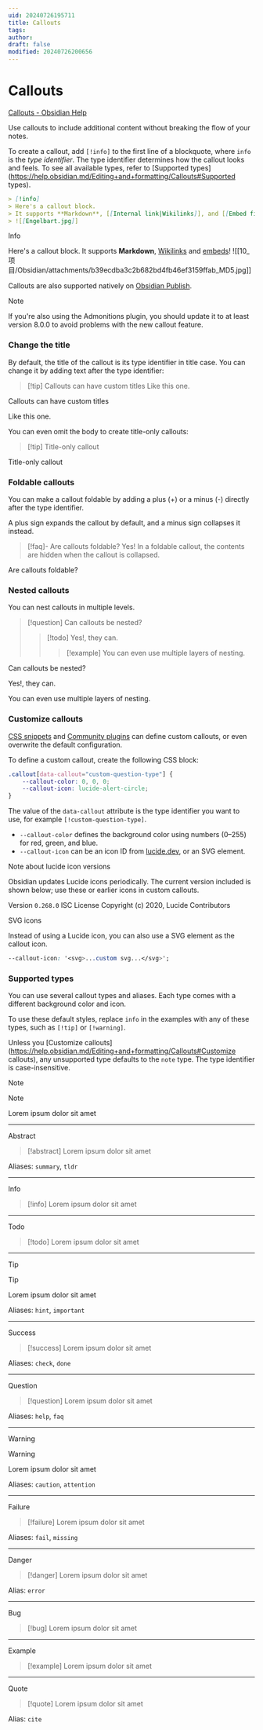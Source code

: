 ```yaml
---
uid: 20240726195711
title: Callouts
tags: 
author: 
draft: false
modified: 20240726200656
---
```


# Callouts

[Callouts - Obsidian Help](https://help.obsidian.md/Editing+and+formatting/Callouts)

Use callouts to include additional content without breaking the flow of your notes.

To create a callout, add `[!info]` to the first line of a blockquote, where `info` is the _type identifier_. The type identifier determines how the callout looks and feels. To see all available types, refer to [Supported types](<https://help.obsidian.md/Editing+and+formatting/Callouts#Supported> types).

```markdown
> [!info]
> Here's a callout block.
> It supports **Markdown**, [[Internal link|Wikilinks]], and [[Embed files|embeds]]!
> ![[Engelbart.jpg]]
```

Info

Here's a callout block.
It supports **Markdown**, [Wikilinks](https://help.obsidian.md/Linking+notes+and+files/Internal+links) and [embeds](https://help.obsidian.md/Linking+notes+and+files/Embed+files)!
![[10_项目/Obsidian/attachments/b39ecdba3c2b682bd4fb46ef3159ffab_MD5.jpg]]

Callouts are also supported natively on [Obsidian Publish](https://help.obsidian.md/Obsidian+Publish/Introduction+to+Obsidian+Publish).

Note

If you're also using the Admonitions plugin, you should update it to at least version 8.0.0 to avoid problems with the new callout feature.

### Change the title

By default, the title of the callout is its type identifier in title case. You can change it by adding text after the type identifier:

> [!tip] Callouts can have custom titles
> Like this one.

Callouts can have custom titles

Like this one.

You can even omit the body to create title-only callouts:

> [!tip] Title-only callout

Title-only callout

### Foldable callouts

You can make a callout foldable by adding a plus (+) or a minus (-) directly after the type identifier.

A plus sign expands the callout by default, and a minus sign collapses it instead.

> [!faq]- Are callouts foldable?
> Yes! In a foldable callout, the contents are hidden when the callout is collapsed.

Are callouts foldable?

### Nested callouts

You can nest callouts in multiple levels.

> [!question] Can callouts be nested?
>
> > [!todo] Yes!, they can.
> >
> > > [!example] You can even use multiple layers of nesting.

Can callouts be nested?

Yes!, they can.

You can even use multiple layers of nesting.

### Customize callouts

[CSS snippets](https://help.obsidian.md/Extending+Obsidian/CSS+snippets) and [Community plugins](https://help.obsidian.md/Extending+Obsidian/Community+plugins) can define custom callouts, or even overwrite the default configuration.

To define a custom callout, create the following CSS block:

```css
.callout[data-callout="custom-question-type"] {
    --callout-color: 0, 0, 0;
    --callout-icon: lucide-alert-circle;
}
```

The value of the `data-callout` attribute is the type identifier you want to use, for example `[!custom-question-type]`.

- `--callout-color` defines the background color using numbers (0–255) for red, green, and blue.
- `--callout-icon` can be an icon ID from [lucide.dev](https://lucide.dev), or an SVG element.

Note about lucide icon versions

Obsidian updates Lucide icons periodically. The current version included is shown below; use these or earlier icons in custom callouts.

Version `0.268.0`
ISC License
Copyright (c) 2020, Lucide Contributors

SVG icons

Instead of using a Lucide icon, you can also use a SVG element as the callout icon.

```css
--callout-icon: '<svg>...custom svg...</svg>';
```

### Supported types

You can use several callout types and aliases. Each type comes with a different background color and icon.

To use these default styles, replace `info` in the examples with any of these types, such as `[!tip]` or `[!warning]`.

Unless you [Customize callouts](<https://help.obsidian.md/Editing+and+formatting/Callouts#Customize> callouts), any unsupported type defaults to the `note` type. The type identifier is case-insensitive.

Note

> [!note]
> Lorem ipsum dolor sit amet

---

Abstract

> [!abstract]
> Lorem ipsum dolor sit amet

Aliases: `summary`, `tldr`

---

Info

> [!info]
> Lorem ipsum dolor sit amet

---

Todo

> [!todo]
> Lorem ipsum dolor sit amet

---

Tip

> [!tip]
> Lorem ipsum dolor sit amet

Aliases: `hint`, `important`

---

Success

> [!success]
> Lorem ipsum dolor sit amet

Aliases: `check`, `done`

---

Question

> [!question]
> Lorem ipsum dolor sit amet

Aliases: `help`, `faq`

---

Warning

> [!warning]
> Lorem ipsum dolor sit amet

Aliases: `caution`, `attention`

---

Failure

> [!failure]
> Lorem ipsum dolor sit amet

Aliases: `fail`, `missing`

---

Danger

> [!danger]
> Lorem ipsum dolor sit amet

Alias: `error`

---

Bug

> [!bug]
> Lorem ipsum dolor sit amet

---

Example

> [!example]
> Lorem ipsum dolor sit amet

---

Quote

> [!quote]
> Lorem ipsum dolor sit amet

Alias: `cite`
